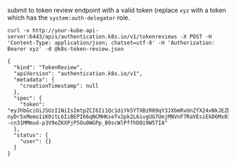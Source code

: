 submit to token review endpoint with a valid token (replace `xyz` with a token which has the `system:auth-delegator` role.

`curl -v http://your-kube-api-server:6443/apis/authentication.k8s.io/v1/tokenreviews -X POST -H 'Content-Type: application/json; chatset=utf-8' -H 'Authorization: Bearer xyz' -d @k8s-token-review.json`

```
{
  "kind": "TokenReview",
  "apiVersion": "authentication.k8s.io/v1",
  "metadata": {
    "creationTimestamp": null
  },
  "spec": {
    "token": "eyJhbGciOiJSUzI1NiIsImtpZCI6Ii1Qc1diYk5YTXBzR09qY3JXbmRvUnZfX24xNkJEZDRxWjZuVDZONzA0VzgifQ.eyJpc3MiOiJrdWJlcm5ldGVzL3NlcnZpY2VhY2NvdW50Iiwia3ViZXJuZXRlcy5pby9zZXJ2aWNlYWNjb3VudC9uYW1lc3BhY2UiOiJkZWZhdWx0Iiwia3ViZXJuZXRlcy5pby9zZXJ2aWNlYWNjb3VudC9zZWNyZXQubmFtZSI6InZhdWx0LWF1dGgtdG9rZW4tOHdwNmsiLCJrdWJlcm5ldGVzLmlvL3NlcnZpY2VhY2NvdW50L3NlcnZpY2UtYWNjb3VudC5uYW1lIjoidmF1bHQtYXV0aCIsImt1YmVybmV0ZXMuaW8vc2VydmljZWFjY291bnQvc2VydmljZS1hY2NvdW50LnVpZCI6ImM1NjAzNTM5LTI1MmUtNDI3OS04NzM0LThiN2YyMGZiMjU3NCIsInN1YiI6InN5c3RlbTpzZXJ2aWNlYWNjb3VudDpkZWZhdWx0OnZhdWx0LWF1dGgifQ.ANFfQF5c04sVdlxIGwWgauF_LCVsUD3vFSB5JAjFecYoDF3nn0kQkj70PU3N9ANIFdADZj24HsfR3fqbGv7s0E3sDj835xB4U5drE0u9FoldQAIgdd05zYVYA6jVM-nyDr5xMemo1iK0itL6IiBEPI66qNCMHKseTv2pk2L6ivgUG7UmjMNVnF7RaVEsiEkD6Mx03fIFyA9mAOOX3_xoakUbAwLroeyXRtBC6Ax7F3wgf8RNHrSzOPjIpcs6VrbgtOG0KxVAuaKgKDtsXguOcN6vFo3JNTkQNn_--cn31MMmud-p3V9eZKXPjP5Ou0WGPp_B9scWlPffhD0i9W5TIA"
  },
  "status": {
    "user": {}
  }
}
```
